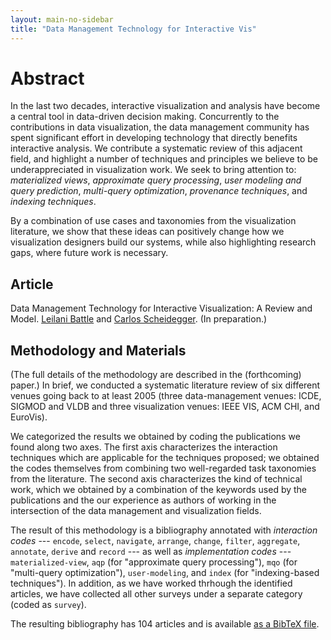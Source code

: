 ```yaml
---
layout: main-no-sidebar
title: "Data Management Technology for Interactive Vis"
---
```


# Abstract

In the last two decades, interactive visualization and analysis have
become a central tool in data-driven decision making. Concurrently to
the contributions in data visualization, the data management community
has spent significant effort in developing technology that directly
benefits interactive analysis. We contribute a systematic review of
this adjacent field, and highlight a number of techniques and
principles we believe to be underappreciated in visualization
work. We seek to bring attention to: *materialized views*, 
*approximate query processing*, *user modeling and query prediction*, 
*multi-query optimization*, *provenance techniques*, and *indexing techniques*.

By a combination of use cases and taxonomies from the visualization
literature, we show that these ideas can positively change how we
visualization designers build our systems, while also highlighting
research gaps, where future work is necessary.

## Article

Data Management Technology for Interactive Visualization: A Review and
Model. [Leilani Battle](https://www.cs.umd.edu/~leilani/bio.html) and [Carlos Scheidegger](https://cscheid.net).  (In preparation.)

## Methodology and Materials

(The full details of the methodology are described in the
(forthcoming) paper.) In brief, we conducted a systematic literature
review of six different venues going back to at least 2005 (three
data-management venues: ICDE, SIGMOD and VLDB and three visualization
venues: IEEE VIS, ACM CHI, and EuroVis). 

We categorized the results we obtained by coding the publications we
found along two axes. The first axis characterizes the interaction
techniques which are applicable for the techniques proposed; we
obtained the codes themselves from combining two well-regarded task
taxonomies from the literature. The second axis characterizes the kind
of technical work, which we obtained by a combination of the keywords
used by the publications and the our experience as authors of working
in the intersection of the data management and visualization fields.

The result of this methodology is a bibliography annotated with
*interaction codes* --- `encode`, `select`, `navigate`, `arrange`,
`change`, `filter`, `aggregate`, `annotate`, `derive` and `record` ---
as well as *implementation codes* --- `materialized-view`, `aqp` (for
"approximate query processing"), `mqo` (for "multi-query
optimization"), `user-modeling`, and `index` (for "indexing-based
techniques").  In addition, as we have worked thrhough the identified
articles, we have collected all other surveys under a separate
category (coded as `survey`).

The resulting bibliography has 104 articles and is available [as a
BibTeX file](vis-db.bib).

